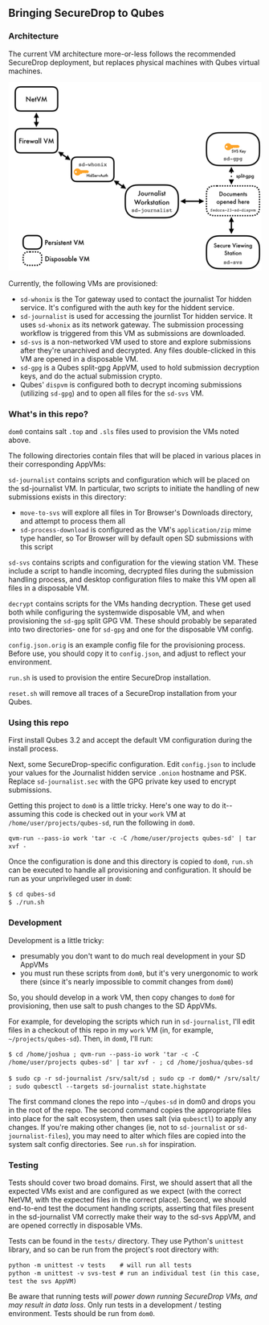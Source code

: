 ## Bringing SecureDrop to Qubes

### Architecture

The current VM architecture more-or-less follows the recommended SecureDrop deployment, but replaces physical machines with Qubes virtual machines. 

![](docs/images/vm-diagram.png)

Currently, the following VMs are provisioned:

- `sd-whonix` is the Tor gateway used to contact the journalist Tor hidden service. It's configured with the auth key for the hiddent service.
- `sd-journalist` is used for accessing the journlist Tor hidden service. It uses `sd-whonix` as its network gateway. The submission processing workflow is triggered from this VM as submissions are downloaded.
- `sd-svs` is a non-networked VM used to store and explore submissions after they're unarchived and decrypted. Any files double-clicked in this VM are opened in a disposable VM.
- `sd-gpg` is a Qubes split-gpg AppVM, used to hold submission decryption keys, and do the actual submission crypto.
- Qubes' `dispvm` is configured both to decrypt incoming submissions (utilizing `sd-gpg`) and to open all files for the `sd-svs` VM.



### What's in this repo?

`dom0` contains salt `.top` and `.sls` files used to provision the VMs noted above.

The following directories contain files that will be placed in various places in their corresponding AppVMs:

`sd-journalist` contains scripts and configuration which will be placed on the sd-journalist VM. In particular, two scripts to initiate the handling of new submissions exists in this directory:

- `move-to-svs` will explore all files in Tor Browser's Downloads directory, and attempt to process them all
- `sd-process-download` is configured as the VM's `application/zip` mime type handler, so Tor Browser will by default open SD submissions with this script

`sd-svs` contains scripts and configuration for the viewing station VM. These include a script to handle incoming, decrypted files during the submission handling process, and desktop configuration files to make this VM open all files in a disposable VM.

`decrypt` contains scripts for the VMs handing decryption. These get used both while configuring the systemwide disposable VM, and when provisioning the `sd-gpg` split GPG VM. These should probably be separated into two directories- one for `sd-gpg` and one for the disposable VM config.

`config.json.orig` is an example config file for the provisioning process. Before use, you should copy it to `config.json`, and adjust to reflect your environment.

`run.sh` is used to provision the entire SecureDrop installation.

`reset.sh` will remove all traces of a SecureDrop installation from your Qubes.

### Using this repo

First install Qubes 3.2 and accept the default VM configuration during the install process.

Next, some SecureDrop-specific configuration. Edit `config.json` to include your values for the Journalist hidden service `.onion` hostname and PSK. Replace `sd-journalist.sec` with the GPG private key used to encrypt submissions.

Getting this project to `dom0` is a little tricky. Here's one way to do it-- assuming this code is checked out in your `work` VM at `/home/user/projects/qubes-sd`, run the following in `dom0`.

    qvm-run --pass-io work 'tar -c -C /home/user/projects qubes-sd' | tar xvf -

Once the configuration is done and this directory is copied to `dom0`, `run.sh` can be executed to handle all provisioning and configuration. It should be run as your unprivileged user in `dom0`:

    $ cd qubes-sd
    $ ./run.sh

### Development

Development is a little tricky:

- presumably you don't want to do much real development in your SD AppVMs
- you must run these scripts from `dom0`, but it's very unergonomic to work there (since it's nearly impossible to commit changes from `dom0`)

So, you should develop in a work VM, then copy changes to `dom0` for provisioning, then use salt to push changes to the SD AppVMs.

For example, for developing the scripts which run in `sd-journalist`, I'll edit files in a checkout of this repo in my `work` VM (in, for example, `~/projects/qubes-sd`). Then, in `dom0`, I'll run:

    $ cd /home/joshua ; qvm-run --pass-io work 'tar -c -C /home/user/projects qubes-sd' | tar xvf - ; cd /home/joshua/qubes-sd

    $ sudo cp -r sd-journalist /srv/salt/sd ; sudo cp -r dom0/* /srv/salt/ ; sudo qubesctl --targets sd-journalist state.highstate

The first command clones the repo into `~/qubes-sd` in dom0 and drops you in the root of the repo. The second command copies the appropriate files into place for the salt ecosystem, then uses salt (via `qubesctl`) to apply any changes. If you're making other changes (ie, not to `sd-journalist` or `sd-journalist-files`), you may need to alter which files are copied into the system salt config directories. See `run.sh` for inspiration.

### Testing

Tests should cover two broad domains. First, we should assert that all the expected VMs exist and are configured as we expect (with the correct NetVM, with the expected files in the correct place). Second, we should end-to-end test the document handlng scripts, asserting that files present in the sd-journalist VM correctly make their way to the sd-svs AppVM, and are opened correctly in disposable VMs.

Tests can be found in the `tests/` directory. They use Python's `unittest` library, and so can be run from the project's root directory with:

    python -m unittest -v tests    # will run all tests
    python -m unittest -v svs-test # run an individual test (in this case, test the svs AppVM)

Be aware that running tests *will power down running SecureDrop VMs, and may result in data loss*. Only run tests in a development / testing environment. Tests should be run from `dom0`.
